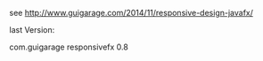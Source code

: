 see http://www.guigarage.com/2014/11/responsive-design-javafx/

last Version:

<groupId>com.guigarage</groupId>
<artifactId>responsivefx</artifactId>
<version>0.8</version>